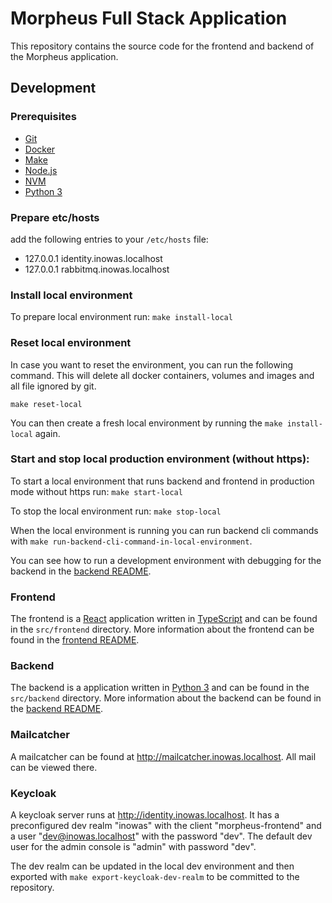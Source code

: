 # Morpheus Full Stack Application

This repository contains the source code for the frontend and backend of the Morpheus application.

## Development

### Prerequisites

- [Git](https://git-scm.com/)
- [Docker](https://www.docker.com/)
- [Make](https://www.gnu.org/software/make/)
- [Node.js](https://nodejs.org/en/)
- [NVM](https://github.com/nvm-sh/nvm)
- [Python 3](https://www.python.org/)

### Prepare etc/hosts

add the following entries to your `/etc/hosts` file:

* 127.0.0.1 identity.inowas.localhost
* 127.0.0.1 rabbitmq.inowas.localhost

### Install local environment

To prepare local environment run:
`make install-local`

### Reset local environment

In case you want to reset the environment, you can run the following command. This will delete all docker containers,
volumes and images and all file ignored by git.

`make reset-local`

You can then create a fresh local environment by running the `make install-local` again.

### Start and stop local production environment (without https):

To start a local environment that runs backend and frontend in production mode without https run:
`make start-local`

To stop the local environment run:
`make stop-local`

When the local environment is running you can run backend cli commands with
`make run-backend-cli-command-in-local-environment`.

You can see how to run a development environment with debugging for the backend in
the [backend README](src/backend/README.md).

### Frontend

The frontend is a [React](https://reactjs.org/) application written in [TypeScript](https://www.typescriptlang.org/) and
can be found in the `src/frontend` directory.
More information about the frontend can be found in the [frontend README](src/frontend/README.md).

### Backend

The backend is a application written in [Python 3](https://www.python.org/) and can be found in the `src/backend`
directory.
More information about the backend can be found in the [backend README](src/backend/README.md).

### Mailcatcher

A mailcatcher can be found at http://mailcatcher.inowas.localhost. All mail can be viewed there.

### Keycloak

A keycloak server runs at http://identity.inowas.localhost. It has a preconfigured dev realm "inowas" with the client
"morpheus-frontend" and a user "dev@inowas.localhost" with the password "dev". The default dev user for the admin
console is "admin" with password "dev".

The dev realm can be updated in the local dev environment and then exported with `make export-keycloak-dev-realm` to be
committed to the repository.
